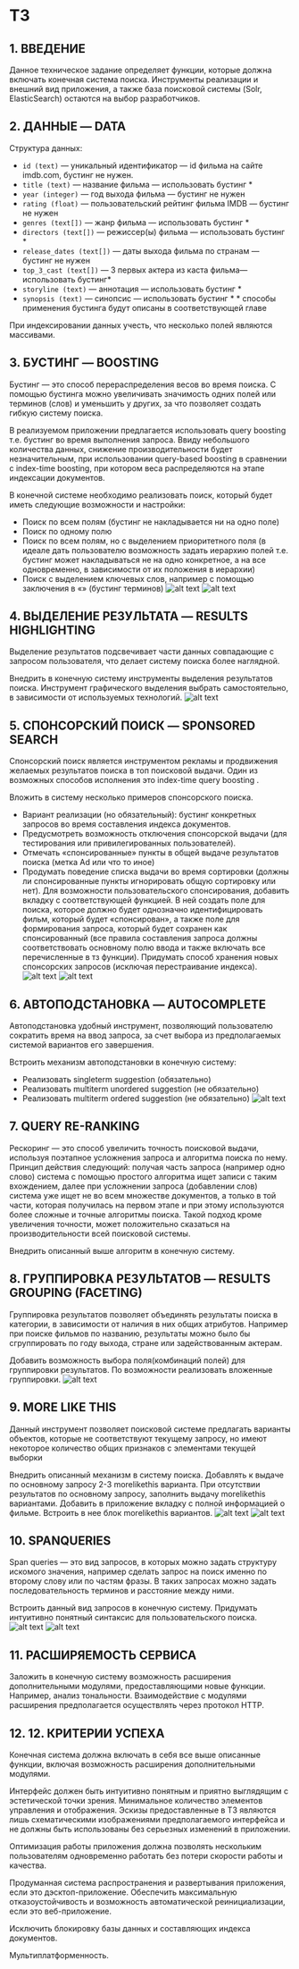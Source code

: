 # ТЗ

## 1.	ВВЕДЕНИЕ
Данное техническое задание определяет функции, которые должна включать конечная система поиска. Инструменты реализации и внешний вид приложения, а также база поисковой системы (Solr, ElasticSearch) остаются на выбор разработчиков.

##  2.	ДАННЫЕ — DATA
Структура данных:
- `id (text)` — уникальный идентификатор — id фильма на сайте imdb.com, бустинг не нужен.
- `title (text)` — название фильма — использовать бустинг \*
- `year (integer)` — год выхода фильма — бустинг не нужен
- `rating (float)` — пользовательский рейтинг фильма IMDB — бустинг не нужен
- `genres (text[])` — жанр фильма — использовать бустинг \*
- `directors (text[])` — режиссер(ы) фильма — использовать бустинг \*
- `release_dates (text[])` — даты выхода фильма по странам — бустинг не нужен
- `top_3_cast (text[])` — 3 первых актера из каста фильма— использовать бустинг*
- `storyline (text)` — аннотация — использовать бустинг \*
- `synopsis (text)` — синопсис — использовать бустинг \*
\* способы применения бустинга будут описаны в соответствующей главе

При индексировании данных учесть, что несколько полей являются массивами.

## 3.	БУСТИНГ — BOOSTING
Бустинг — это способ перераспределения весов во время поиска. С помощью бустинга можно увеличивать значимость одних полей или терминов (слов) и уменьшить у других, за что позволяет создать гибкую систему поиска.

В реализуемом приложении предлагается использовать query boosting т.е. бустинг во время выполнения запроса. Ввиду небольшого количества данных, снижение производительности будет незначительным, при использовании query-based boosting в сравнении с index-time boosting, при котором веса распределяются на этапе индексации документов.

В конечной системе необходимо реализовать поиск, который будет иметь следующие возможности и настройки:
- Поиск по всем полям (бустинг не накладывается ни на одно поле)
- Поиск по одному полю
- Поиск по всем полям, но с выделением приоритетного поля (в идеале дать пользователю возможность задать иерархию полей т.е. бустинг может накладываться не на одно конкретное, а на все одновременно, в зависимости от их положения в иерархии)
- Поиск с выделением ключевых слов, например с помощью заключения в «» (бустинг терминов)
![alt text](project/img/01.png)
![alt text](project/img/02.png)

## 4.	ВЫДЕЛЕНИЕ РЕЗУЛЬТАТА — RESULTS HIGHLIGHTING
Выделение результатов подсвечивает части данных совпадающие с запросом пользователя, что делает систему поиска более наглядной.

Внедрить в конечную систему инструменты выделения результатов поиска. Инструмент графического выделения выбрать самостоятельно, в зависимости от используемых технологий.
![alt text](/img/03.png)

## 5.	СПОНСОРСКИЙ ПОИСК — SPONSORED SEARCH
Спонсорский поиск является инструментом рекламы и продвижения желаемых результатов поиска в топ поисковой выдачи. Один из возможных способов исполнения это index-time query boosting .

Вложить в систему несколько примеров спонсорского поиска.
- Вариант реализации (но обязательный): бустинг конкретных запросов во время составления индекса документов.
- Предусмотреть возможность отключения спонсорской выдачи (для тестирования или привилегированных пользователей).
- Отмечать «спонсированные» пункты в общей выдаче результатов поиска (метка Ad или что то иное)
- Продумать поведение списка выдачи во время сортировки (должны ли спонсированные пункты игнорировать общую сортировку или нет).
Для возможности пользовательского спонсирования, добавить вкладку с соответствующей функцией. В ней создать поле для поиска, которое должно будет однозначно идентифицировать фильм, который будет «спонсирован», а также поле для формирования запроса, который будет сохранен как спонсированный (все правила составления запроса должны соответствовать основному полю ввода и также включать все перечисленные в тз функции).
Придумать способ хранения новых спонсорских запросов (исключая перестраивание индекса).
![alt text](project/img/04.png)
![alt text](project/img/05.png)

## 6.	АВТОПОДСТАНОВКА — AUTOCOMPLETE
Автоподстановка удобный инструмент, позволяющий пользователю сократить время на ввод запроса, за счет выбора из предполагаемых системой вариантов его завершения.

Встроить механизм автоподстановки в конечную систему:
- Реализовать singleterm suggestion (обязательно)
- Реализовать multiterm unordered suggestion (не обязательно)
- Реализовать multiterm ordered suggestion (не обязательно)
![alt text](project/img/06.png)

## 7.	QUERY RE-RANKING
Рескоринг — это способ увеличить точность поисковой выдачи, используя поэтапное усложнения запроса и алгоритма поиска по нему. Принцип действия следующий: получая часть запроса (например одно слово) система с помощью простого алгоритма ищет записи с таким вхождением, далее при усложнении запроса (добавлении слов) система уже ищет не во всем множестве документов, а только в той части, которая получилась на первом этапе и при этому используются более сложные и точные алгоритмы поиска. Такой подход кроме увеличения точности, может положительно сказаться на производительности всей поисковой системы.

Внедрить описанный выше алгоритм в конечную систему.
## 8.	ГРУППИРОВКА РЕЗУЛЬТАТОВ — RESULTS GROUPING (FACETING)
Группировка результатов позволяет объединять результаты поиска в категории, в зависимости от наличия в них общих атрибутов. Например при поиске фильмов по названию, результаты можно было бы сгруппировать по году выхода, стране или задействованным актерам.

Добавить возможность выбора поля(комбинаций полей) для группировки результатов.
По возможности реализовать вложенные группировки.
![alt text](project/img/07.png)

## 9.	MORE LIKE THIS
Данный инструмент позволяет поисковой системе предлагать варианты объектов, которые не соответствуют текущему запросу, но имеют некоторое количество общих признаков с элементами текущей выборки

Внедрить описанный механизм в систему поиска.
Добавлять к выдаче по основному запросу 2-3 morelikethis варианта.
При отсутствии результатов по основному запросу, заполнить выдачу morelikethis вариантами.
Добавить в приложение вкладку с полной информацией о фильме. Встроить в нее блок morelikethis вариантов.
![alt text](project/img/08.png)
![alt text](project/img/09.png)

## 10.	SPANQUERIES
Span queries — это вид запросов, в которых можно задать структуру искомого значения, например сделать запрос на поиск именно по второму слову или по частям фразы. В таких запросах можно задать последовательность терминов и расстояние между ними.

Встроить данный вид запросов в конечную систему. Придумать интуитивно понятный синтаксис для пользовательского поиска.
![alt text](/img/10.png)
![alt text](/img/11.png)

## 11.	РАСШИРЯЕМОСТЬ СЕРВИСА
Заложить в конечную систему возможность расширения дополнительными модулями, предоставляющими новые функции. Например, анализ тональности. Взаимодействие с модулями расширения предполагается осуществлять через протокол HTTP.

## 12. 12.	КРИТЕРИИ УСПЕХА
Конечная система должна включать в себя все выше описанные функции, включая возможность расширения дополнительными модулями.

Интерфейс должен быть интуитивно понятным и приятно выглядящим с эстетической точки зрения. Минимальное количество элементов управления и отображения. Эскизы предоставленные в ТЗ являются лишь схематическими изображениями предполагаемого интерфейса и не должны быть использованы без серьезных изменений в приложении.

Оптимизация работы приложения должна позволять нескольким пользователям одновременно работать без потери скорости работы и качества.

Продуманная система распространения и развертывания приложения, если это дэсктоп-приложение. Обеспечить максимальную отказоустойчивость и возможность автоматической реинициализации, если это веб-приложение.

Исключить блокировку базы данных и составляющих индекса документов.

Мультиплатформенность.

